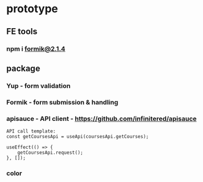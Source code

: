 # prototype

## FE tools

### npm i formik@2.1.4

## package

### Yup - form validation

### Formik - form submission & handling

### apisauce - API client - https://github.com/infinitered/apisauce

    API call template:
    const getCoursesApi = useApi(coursesApi.getCourses);

    useEffect(() => {
        getCoursesApi.request();
    }, []);

### color
